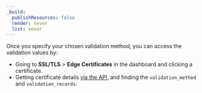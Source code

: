 ```yaml
---
_build:
  publishResources: false
  render: never
  list: never
---
```


Once you specify your chosen validation method, you can access the validation values by:

- Going to **SSL/TLS** > **Edge Certificates** in the dashboard and clicking a certificate.
- Getting certificate details [via the API](https://api.cloudflare.com/#certificate-packs-get-certificate-pack), and finding the `validation_method` and `validation_records`.